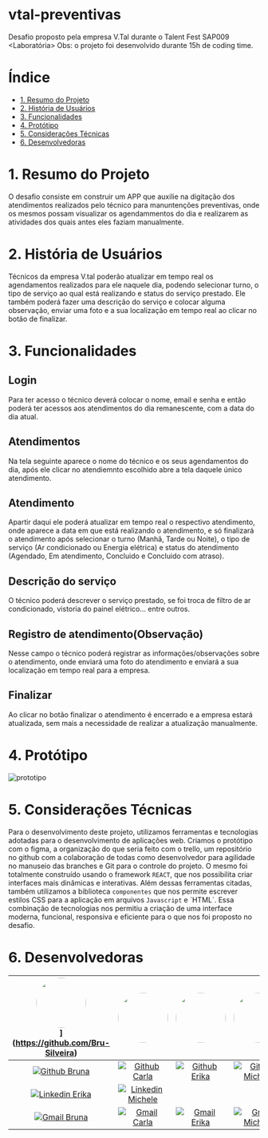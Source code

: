 # vtal-preventivas
Desafio proposto pela empresa V.Tal durante o Talent Fest SAP009 &lt;Laboratória> 
Obs: o projeto foi desenvolvido durante 15h de coding time.

# Índice

* [1. Resumo do Projeto](#1-resumo-do-projeto) 
* [2. História de Usuários](#2-história-de-usuários) 
* [3. Funcionalidades](#3-funcionalidades) 
* [4. Protótipo](#4-protótipo) 
* [5. Considerações Técnicas](#5-considerações-técnicas)
* [6. Desenvolvedoras](#6-desenvolvedoras)

# 1. Resumo do Projeto
O desafio consiste em construir um APP que auxilie na digitação dos atendimentos realizados pelo técnico para manuntenções preventivas, onde os mesmos possam  visualizar os agendammentos do dia e realizarem as atividades dos quais antes eles faziam manualmente.

# 2. História de Usuários

Técnicos da empresa V.tal poderão atualizar em tempo real os agendamentos realizados para ele naquele dia, podendo selecionar turno, o tipo de serviço ao qual está realizando e status do serviço prestado.
Ele também poderá fazer uma descrição do serviço e colocar alguma observação, enviar uma foto e a sua localização em tempo real ao clicar no botão de finalizar.

# 3. Funcionalidades

## Login
 Para ter acesso o técnico deverá colocar o nome, email e senha e então poderá ter acessos aos atendimentos do dia remanescente, com a data do dia atual.

## Atendimentos
Na tela seguinte aparece o nome do técnico e os seus agendamentos do dia, após ele clicar no atendiemnto escolhido abre a tela daquele único atendimento.

## Atendimento
Apartir daqui ele poderá atualizar em tempo real o respectivo atendimento, onde aparece a data em que está realizando o atendimento, e só finalizará o atendimento após selecionar o turno (Manhã, Tarde ou Noite), o tipo de serviço (Ar condicionado ou Energia elétrica) e status do atendimento (Agendado, Em atendimento, Concluido e Concluido com atraso).

## Descrição do serviço
O técnico poderá descrever o serviço prestado, se foi troca de filtro de ar condicionado, vistoria do painel elétrico... entre outros.

## Registro de atendimento(Observação)
Nesse campo o técnico poderá registrar as informações/observações sobre o atendimento, onde enviará uma foto do atendimento e enviará a sua localização em tempo real para a empresa.

## Finalizar
Ao clicar no botão finalizar o atendimento é encerrado e a empresa estará atualizada, sem mais a necessidade de realizar a atualização manualmente.

# 4. Protótipo
![prototipo](https://github.com/euerika/vtal-preventivas/assets/119886217/3c7eea0a-6600-43b2-9761-b6efdaa3c40e)

# 5. Considerações Técnicas

Para o desenvolvimento deste projeto, utilizamos ferramentas e tecnologias adotadas para o desenvolvimento de aplicações web.
Criamos o protótipo com o figma, a organização do que seria feito com o trello, um repositório no github com a colaboração de todas como desenvolvedor para agilidade no manuseio das branches e Git para o controle do projeto.
O mesmo foi totalmente construído usando o framework `REACT`, que nos possibilita criar interfaces mais dinâmicas e interativas.
Além dessas ferramentas citadas, também utilizamos a biblioteca `componentes` que nos permite escrever estilos CSS para a aplicação em arquivos `Javascript` e ´HTML´.
Essa combinação de tecnologias nos permitiu a criação de uma interface moderna, funcional, responsiva e eficiente para o que nos foi proposto no desafio.

# 6. Desenvolvedoras

<img style="border-radius: 50%;" src="https://avatars.githubusercontent.com/u/122562513?v=4" width=100><br>](https://github.com/Bru-Silveira) | [<img style="border-radius: 50%;" src="https://avatars.githubusercontent.com/u/119886217?v=4" width=100><br>](https://github.com/acarlamelo) | [<img style="border-radius: 50%;" src="https://avatars.githubusercontent.com/u/109056305?v=4" width=100><br>](https://github.com/euerika) | [<img style="border-radius: 50%;" src="https://avatars.githubusercontent.com/u/122487936?v=4" width=100><br>](https://github.com/MicheleFeitosa) 
:---: | :--: | :--: | :--:
 [![Github Bruna](https://img.shields.io/badge/-Bru-Silveira-000?style=flat-square&logo=Github&logoColor=white&link=https://github.com/Bru-Silveira)](https://github.com/Bru-Silveira) | [![Github Carla](https://img.shields.io/badge/-acarlamelo-000?style=flat-square&logo=Github&logoColor=white&link=https://github.com/acarlamelo)](https://github.com/acarlamelo) | [![Github Erika](https://img.shields.io/badge/-euerika-000?style=flat-square&logo=Github&logoColor=white&link=https://github.com/euerika)](https://github.com/euerika) | [![Github Michele](https://img.shields.io/badge/-MicheleFeitosa-000?style=flat-square&logo=Github&logoColor=white&link=https://github.com/MicheleFeitosa)](https://github.com/MicheleFeitosa) | [![Linkedin Bruna](https://img.shields.io/badge/-Bruna-blue?style=flat-square&logo=Linkedin&logoColor=white&link=https://www.linkedin.com/in/brunakarlaandradesilveira//)](https://www.linkedin.com/in/brunakarlaandradesilveira//) | [![Linkedin Carla](https://img.shields.io/badge/-Carla/blue?style=flat-square&logo=Linkedin&logoColor=white&link=https://www.linkedin.com/in/acarlamelo//)](https://www.linkedin.com/in/acarlamelo//) 
| [![Linkedin Erika](https://img.shields.io/badge/-Erika/blue?style=flat-square&logo=Linkedin&logoColor=white&link=https://www.linkedin.com/in/erika-s-s//)](https://www.linkedin.com/in/erika-s-s//) | [![Linkedin Michele](https://img.shields.io/badge/-Michele/blue?style=flat-square&logo=Linkedin&logoColor=white&link=https://www.linkedin.com/in/michele-feitosa//)](https://www.linkedin.com/in/michele-feitosa//) 
[![Gmail Bruna](https://img.shields.io/badge/-Email-c14438?style=flat-square&logo=Gmail&logoColor=white&link=mailto:brunasilveira_adm@outlook.com)](mailto:brunasilveira_adm@outlook.com) | [![Gmail Carla](https://img.shields.io/badge/-Email-c14438?style=flat-square&logo=Gmail&logoColor=white&link=mailto:jamislania@gmail.com)](mailto:jamislania@gmail.com) | [![Gmail Erika](https://img.shields.io/badge/-Email-c14438?style=flat-square&logo=Gmail&logoColor=white&link=mailto:erikasoares1209@gmail.com)](mailto:erikasoares1209@gmail.com) | [![Gmail Michele](https://img.shields.io/badge/-Email-c14438?style=flat-square&logo=Gmail&logoColor=white&link=mailto:michelefeitosa08@gmail.com)](mailto:michelefeitosa08@gmail.com)
